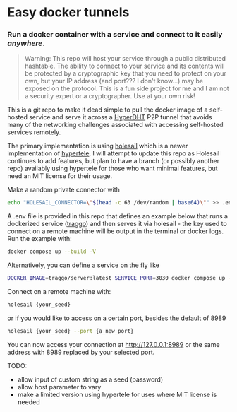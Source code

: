 # Easy docker tunnels
### Run a docker container with a service and connect to it easily ***anywhere***.

> Warning: This repo will host your service through a public distributed hashtable. The ability to connect to your service and its contents will be protected by a cryptographic key that you need to protect on your own, but your IP address (and port??? I don't know...) may be exposed on the protocol. This is a fun side project for me and I am not a security expert or a cryptographer. Use at your own risk!

This is a git repo to make it dead simple to pull the docker image of a self-hosted service and serve it across a [HyperDHT](https://docs.pears.com/building-blocks/hyperdht) P2P tunnel that avoids many of the networking challenges associated with accessing self-hosted services remotely.

The primary implementation is using [holesail](https://holesail.io) which is a newer implementation of [hypertele](https://github.com/bitfinexcom/hypertele). I will attempt to update this repo as Holesail continues to add features, but plan to have a branch (or possibly another repo) availably using hypertele for those who want minimal features, but need an MIT license for their usage.

Make a random private connector with
```bash
echo "HOLESAIL_CONNECTOR=\"$(head -c 63 /dev/random | base64)\"" >> .env
```

A .env file is provided in this repo that defines an example below that runs a dockerized service ([traggo](https://traggo.net)) and then serves it via holesail - the key used to connect on a remote machine will be output in the terminal or docker logs. Run the example with:


```bash
docker compose up --build -V
```

Alternatively, you can define a service on the fly like

```bash
DOCKER_IMAGE=traggo/server:latest SERVICE_PORT=3030 docker compose up --build -V
```

Connect on a remote machine with:

```bash
holesail {your_seed}
```

or if you would like to access on a certain port, besides the default of 8989

```bash
holesail {your_seed} --port {a_new_port}
```

You can now access your connection at http://127.0.0.1:8989 or the same address with 8989 replaced by your selected port.

TODO:
 - allow input of custom string as a seed (password)
 - allow host parameter to vary
 - make a limited version using hypertele for uses where MIT license is needed